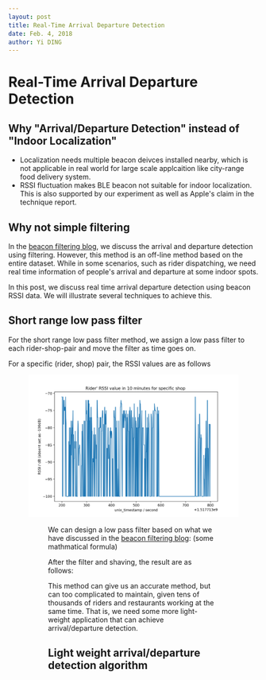 ```yaml
---
layout: post
title: Real-Time Arrival Departure Detection
date: Feb. 4, 2018
author: Yi DING
---
```


# Real-Time Arrival Departure Detection

## Why "Arrival/Departure Detection" instead of "Indoor Localization"
* Localization needs multiple beacon deivces installed nearby, which is not applicable in real world for large scale applcaition like city-range food delivery system.
* RSSI fluctuation makes BLE beacon not suitable for indoor localization. This is also supported by our experiment as well as Apple's claim in the technique report.

## Why not simple filtering
In the [beacon filtering blog](https://dymodi.github.io/Research/Beacon/Beacon-Filtering), we discuss the arrival and departure detection using filtering. However, this method is an off-line method based on the entire dataset. While in some scenarios, such as rider dispatching, we need real time information of people's arrival and departure at some indoor spots.

In this post,  we discuss real time arrival departure detection using beacon RSSI data. We will illustrate several techniques to achieve this.

## Short range low pass filter
For the short range low pass filter method, we assign a low pass filter to each rider-shop-pair and move the filter as time goes on.

For a specific (rider, shop) pair, the RSSI values are as follows

<figure>
<img src="figures/rssi-for-specific-shop-10-minutes.png"  alt="Rider-Shop-Pair">
<figure>

We can design a low pass filter based on what we have discussed in the [beacon filtering blog](https://dymodi.github.io/Research/Beacon/Beacon-Filtering):
(some mathmatical formula)

After the filter and shaving, the result are as follows:


This method can give us an accurate method, but can too complicated to maintain, given tens of thousands of riders and restaurants working at the same time. That is, we need some more light-weight application that can achieve arrival/departure detection.

## Light weight arrival/departure detection algorithm
